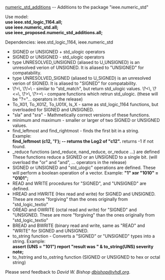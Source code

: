 [numeric\_std\_additions](numeric_std_additions.vhdl) -- Additions to
the package "ieee.numeric\_std"

Use model:  
**use ieee.std\_logic\_1164.all;  
use ieee.numeric\_std.all;  
use ieee\_proposed.numeric\_std\_additions.all;**

Dependencies: ieee.std\_logic\_1164, ieee.numeric\_std

  - SIGNED or UNSIGNED + std\_ulogic operators
  - SIGNED or UNSIGNED - std\_ulogic operators
  - type UNRESOLVED\_UNSIGNED (aliased to U\_UNSIGNED) is an unresolved
    verion of UNSIGNED. It is aliased to "UNSIGNED" for compatability.
  - type UNRESOLVED\_SIGNED (aliased to U\_SIGNED) is an unresolved
    verion of SIGNED. It is aliased to "SIGNED" for compatability.
  - \\?=\\, \\?/=\\ - similar to "std\_match", but return std\_ulogic
    values. \\?\<\\, \\?\<=\\, \\?\>\\, \\?\>=\\ - compare functions
    which retrun std\_ulogic. (these will be "?="... operators in the
    release)
  - To\_X01, To\_X01Z, To\_U01X, Is\_X - same as std\_logic\_1164
    functions, but overloaded for SIGNED and UNSIGNED.
  - "sla" and "sra" - Mathmetically correct versions of these functions.
  - minimum and maximum - smaller or larger of two SIGNED or UNSIGNED
    values.
  - find\_leftmost and find\_rightmost - finds the first bit in a
    string.  
    Example:  
    **find\_leftmost (c12, '1'); -- returns the Log2 of "c12".** returns
    -1 if not found.
  - \_reduce functions (and\_reduce, nand\_reduce, or\_reduce ...) are
    defined These functions reduce a SIGNED or an UNSIGNED to a single
    bit. (will overload the "or" and "and", ... operators in the
    release)
  - SIGNED or UNSIGNED and "std\_ulogic" operations are defined. These
    will perform a boolean operation of a vector. Example: **"1" xor
    "1010" = "0101";**
  - READ and WRITE procedures for "SIGNED", and "UNSIGNED" are defined.
  - HREAD and HWRITE (Hex read and write) for SIGNED and UNSIGNED. These
    are more "forgiving" than the ones originally from
    "std\_logic\_textio"
  - OREAD and OWRITE (octal read and write) for "SIGNED" and "UNSIGNED.
    These are more "forgiving" than the ones originally from
    "std\_logic\_textio"
  - BREAD and BWRITE (binary read and write, same as "READ" and "WRITE"
    for SIGNED and UNSIGNED.
  - to\_string function - Converts a "SIGNED" or "UNSIGNED" types into a
    string. Example:  
    **assert (UNS = "101") report "result was " & to\_string(UNS)
    severity note;**
  - to\_hstring and to\_ostring function (SIGNED or UNSIGNED to hex or
    octal string)

Please send feedback to *David W. Bishop <dbishop@vhdl.org>*.
